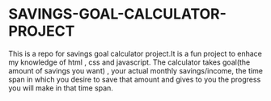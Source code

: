 # SAVINGS-GOAL-CALCULATOR-PROJECT
This is a repo for savings goal calculator project.It is a fun project to enhace my knowledge of html , css and javascript.
The calculator takes goal(the amount of savings you want) , your actual monthly savings/income, the time span in which you desire to save that amount and gives to you the progress you will make in that time span.

